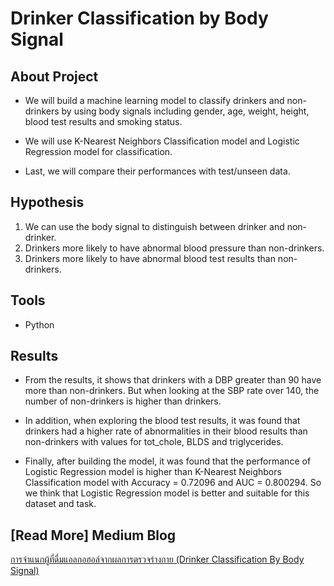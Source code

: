 # Drinker Classification by Body Signal


## About Project
* We will build a machine learning model to classify drinkers and non-drinkers by using body signals including gender, age, weight, height, blood test results and smoking status. 

* We will use K-Nearest Neighbors Classification model and Logistic Regression model for classification.

* Last, we will compare their performances with test/unseen data.


## Hypothesis
1. We can use the body signal to distinguish between drinker and non-drinker.
2. Drinkers more likely to have abnormal blood pressure than non-drinkers.
3. Drinkers more likely to have abnormal blood test results than non-drinkers.


## Tools 
* Python


## Results
* From the results, it shows that drinkers with a DBP greater than 90 have more than non-drinkers. But when looking at the SBP rate over 140, the number of non-drinkers is higher than drinkers.

* In addition, when exploring the blood test results, it was found that drinkers had a higher rate of abnormalities in their blood results than non-drinkers with values ​​for tot_chole, BLDS and triglycerides.

* Finally, after building the model, it was found that the performance of Logistic Regression model is higher than K-Nearest Neighbors Classification model with Accuracy = 0.72096 and AUC = 0.800294. So we think that Logistic Regression model is better and suitable for this dataset and task.


## [Read More] Medium Blog
[การจำแนกผู้ที่ดื่มแอลกอฮอล์จากผลการตรวจร่างกาย (Drinker Classification By Body Signal)](https://medium.com/@pt.panyanontakarn/drinker-classification-by-body-signal-70ab367f3044)